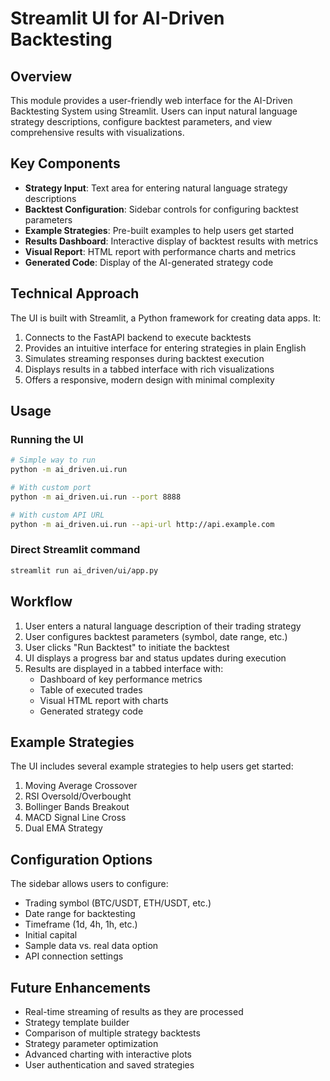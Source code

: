 # Streamlit UI for AI-Driven Backtesting

## Overview

This module provides a user-friendly web interface for the AI-Driven Backtesting System using Streamlit. Users can input natural language strategy descriptions, configure backtest parameters, and view comprehensive results with visualizations.

## Key Components

- **Strategy Input**: Text area for entering natural language strategy descriptions
- **Backtest Configuration**: Sidebar controls for configuring backtest parameters
- **Example Strategies**: Pre-built examples to help users get started
- **Results Dashboard**: Interactive display of backtest results with metrics
- **Visual Report**: HTML report with performance charts and metrics
- **Generated Code**: Display of the AI-generated strategy code

## Technical Approach

The UI is built with Streamlit, a Python framework for creating data apps. It:

1. Connects to the FastAPI backend to execute backtests
2. Provides an intuitive interface for entering strategies in plain English
3. Simulates streaming responses during backtest execution
4. Displays results in a tabbed interface with rich visualizations
5. Offers a responsive, modern design with minimal complexity

## Usage

### Running the UI

```bash
# Simple way to run
python -m ai_driven.ui.run

# With custom port
python -m ai_driven.ui.run --port 8888

# With custom API URL
python -m ai_driven.ui.run --api-url http://api.example.com
```

### Direct Streamlit command
```bash
streamlit run ai_driven/ui/app.py
```

## Workflow

1. User enters a natural language description of their trading strategy
2. User configures backtest parameters (symbol, date range, etc.)
3. User clicks "Run Backtest" to initiate the backtest
4. UI displays a progress bar and status updates during execution
5. Results are displayed in a tabbed interface with:
   - Dashboard of key performance metrics
   - Table of executed trades
   - Visual HTML report with charts
   - Generated strategy code

## Example Strategies

The UI includes several example strategies to help users get started:

1. Moving Average Crossover
2. RSI Oversold/Overbought
3. Bollinger Bands Breakout
4. MACD Signal Line Cross
5. Dual EMA Strategy

## Configuration Options

The sidebar allows users to configure:

- Trading symbol (BTC/USDT, ETH/USDT, etc.)
- Date range for backtesting
- Timeframe (1d, 4h, 1h, etc.)
- Initial capital
- Sample data vs. real data option
- API connection settings

## Future Enhancements

- Real-time streaming of results as they are processed
- Strategy template builder
- Comparison of multiple strategy backtests
- Strategy parameter optimization
- Advanced charting with interactive plots
- User authentication and saved strategies 
